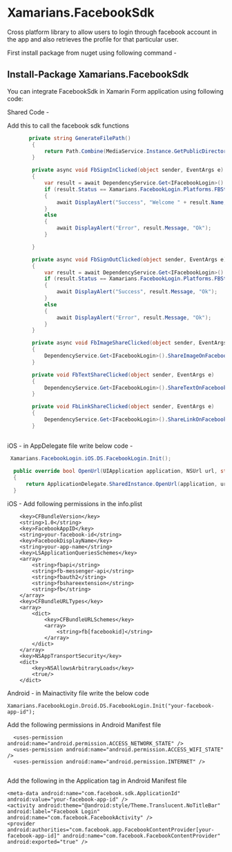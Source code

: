 # Xamarians.FacebookSdk

Cross platform library to allow users to login through facebook account in the app and also retrieves the profile for that particular user.

First install package from nuget using following command -

## Install-Package Xamarians.FacebookSdk

You can integrate FacebookSdk in Xamarin Form application using following code:

Shared Code -

Add this to call the facebook sdk functions
```c#
       private string GenerateFilePath()
        {
            return Path.Combine(MediaService.Instance.GetPublicDirectoryPath(), MediaService.Instance.GenerateUniqueFileName("jpg"));
        }

        private async void FbSignInClicked(object sender, EventArgs e)
        {
            var result = await DependencyService.Get<IFacebookLogin>().SignIn();
            if (result.Status == Xamarians.FacebookLogin.Platforms.FBStatus.Success)
            {
                await DisplayAlert("Success", "Welcome " + result.Name, "Ok");
            }
            else
            {
                await DisplayAlert("Error", result.Message, "Ok");
            }

        }

        private async void FbSignOutClicked(object sender, EventArgs e)
        {
            var result = await DependencyService.Get<IFacebookLogin>().SignOut();
            if (result.Status == Xamarians.FacebookLogin.Platforms.FBStatus.Success)
            {
                await DisplayAlert("Success", result.Message, "Ok");
            }
            else
            {
                await DisplayAlert("Error", result.Message, "Ok");
            }
        }

        private async void FbImageShareClicked(object sender, EventArgs e)
        {
            DependencyService.Get<IFacebookLogin>().ShareImageOnFacebook("Hi, This is demo text", "image-filePath");
        }

        private void FbTextShareClicked(object sender, EventArgs e)
        {
            DependencyService.Get<IFacebookLogin>().ShareTextOnFacebook("Hi, This is a demo text");
        }

        private void FbLinkShareClicked(object sender, EventArgs e)
        {
            DependencyService.Get<IFacebookLogin>().ShareLinkOnFacebook("your Link", "Hi, this is demo text","http://www.google.com");
        }
        
```	     
iOS - in AppDelegate file write below code -

```c#
 Xamarians.FacebookLogin.iOS.DS.FacebookLogin.Init();
 
  public override bool OpenUrl(UIApplication application, NSUrl url, string sourceApplication, NSObject annotation)
  {
      return ApplicationDelegate.SharedInstance.OpenUrl(application, url, sourceApplication, annotation);
  }
```

iOS - Add following permissions in the info.plist

```
	<key>CFBundleVersion</key>
	<string>1.0</string>
	<key>FacebookAppID</key>
	<string>your-facebook-id</string>
	<key>FacebookDisplayName</key>
	<string>your-app-name</string>
	<key>LSApplicationQueriesSchemes</key>
	<array>
		<string>fbapi</string>
		<string>fb-messenger-api</string>
		<string>fbauth2</string>
		<string>fbshareextension</string>
		<string>fb</string>
	</array>
	<key>CFBundleURLTypes</key>
	<array>
		<dict>
			<key>CFBundleURLSchemes</key>
			<array>
				<string>fb[facebookid]</string>
			</array>
		</dict>
	</array>
	<key>NSAppTransportSecurity</key>
	<dict>
		<key>NSAllowsArbitraryLoads</key>
		<true/>
	</dict>
  ```
 
  Android - in Mainactivity file write the below code
  
  ```
  Xamarians.FacebookLogin.Droid.DS.FacebookLogin.Init("your-facebook-app-id");
  ```
  Add the following permissions in Android Manifest file
```
  <uses-permission android:name="android.permission.ACCESS_NETWORK_STATE" />
  <uses-permission android:name="android.permission.ACCESS_WIFI_STATE" />
  <uses-permission android:name="android.permission.INTERNET" />
  
```
Add the following in the Application tag in Android Manifest file

```
<meta-data android:name="com.facebook.sdk.ApplicationId" android:value="your-facebook-app-id" />
<activity android:theme="@android:style/Theme.Translucent.NoTitleBar" android:label="Facebook Login" android:name="com.facebook.FacebookActivity" />
<provider android:authorities="com.facebook.app.FacebookContentProvider[your-facebook-app-id]" android:name="com.facebook.FacebookContentProvider" android:exported="true" />
    
```
        
